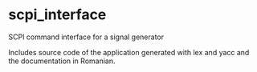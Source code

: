 scpi_interface
==============

SCPI command interface for a signal generator

Includes source code of the application generated with lex and yacc and the documentation in Romanian.
